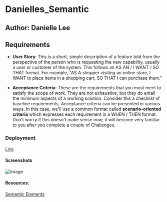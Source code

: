 # Danielles_Semantic

## Author: Danielle Lee

## Requirements
* **User Story**: This is a short, simple description of a feature told from the perspective of the person who is requesting the new capability, usually a user or customer of the system. This follows an AS AN / I WANT / SO THAT format. For example, "AS A shopper visiting an online store, I WANT to place items in a shopping cart, SO THAT I can purchase them." 

* **Acceptance Criteria**: These are the requirements that you must meet to satisfy the scope of work. They are not exhaustive, but they do entail the minimum aspects of a working solution. Consider this a checklist of baseline requirements. Acceptance criteria can be presented in various ways. In this case, we'll use a common format called **scenario-oriented criteria** which expresses each requirement in a WHEN / THEN format. Don't worry if this doesn't make sense now; it will become very familiar to you after you complete a couple of Challenges. 


### Deployment
[Live](https://daniash84.github.io/Danielles_Semantic/)



#### Screenshots
![Image](https://github.com/daniash84/Danielles_Semantic/blob/main/assets/screenshot/Screenshot%202023-06-16%20104612.png)

#### Resources:
[Semantic Elements](https://www.w3schools.com/html/html5_semantic_elements.asp)